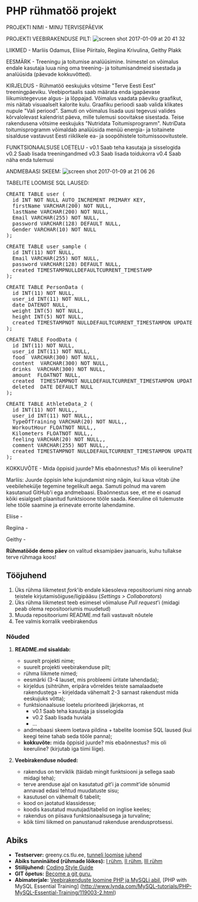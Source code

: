 # PHP rühmatöö projekt

PROJEKTI NIMI - MINU TERVISEPÄEVIK

PROJEKTI VEEBIRAKENDUSE PILT:
![screen shot 2017-01-09 at 20 41 32](https://cloud.githubusercontent.com/assets/22045695/21778683/148fb440-d6ad-11e6-94a6-035350a6df2a.png)

LIIKMED - Marliis Odamus, Eliise Piiritalo, Regiina Krivulina, Geithy Plakk

EESMÄRK - Treeningu ja toitumise analüüsimine. Inimestel on võimalus endale kasutaja luua ning oma treening- ja toitumisandmeid sisestada ja analüüsida (päevade kokkuvõtted).

KIRJELDUS - Rühmatöö eeskujuks võtsime "Terve Eesti Eest" treeningpäeviku. Veebiportaalis saab määrata enda igapäevase liikumistegevuse algus- ja lõppajad. Võimalus vaadata päeviku graafikut, mis näitab visuaalselt kalorite kulu. Graafiku perioodi saab valida klikates nupule "Vali periood". Samuti on võimalus lisada uusi tegevusi valides kõrvalolevast kalendrist päeva, mille tulemusi soovitakse sisestada.
Teise rakendusena võtsime eeskujuks "Nutridata Toitumisprogramm". NutriData toitumisprogramm võimaldab analüüsida menüü energia- ja toitainete sisalduse vastavust Eesti riiklikele ea- ja soopõhistele toitumissoovitustele.

FUNKTSIONAALSUSE LOETELU -
v0.1 Saab teha kasutaja ja sisselogida
v0.2 Saab lisada treeningandmed
v0.3 Saab lisada toidukorra
v0.4 Saab näha enda tulemusi

ANDMEBAASI SKEEM:
![screen shot 2017-01-09 at 21 06 26](https://cloud.githubusercontent.com/assets/22045695/21779264/9037f538-d6af-11e6-9c02-5541a8dd6140.png)

TABELITE LOOMISE SQL LAUSED:

<div class="highlight highlight-source-sql"><pre><span class="pl-k">CREATE</span> <span class="pl-k">TABLE</span> <span class="pl-en">user</span> (
  id <span class="pl-k">INT</span> <span class="pl-k">NOT NULL</span> AUTO_INCREMENT <span class="pl-k">PRIMARY KEY</span>,
  firstName <span class="pl-k">VARCHAR</span>(<span class="pl-c1">200</span>) <span class="pl-k">NOT NULL</span>,
  lastName <span class="pl-k">VARCHAR</span>(<span class="pl-c1">200</span>) <span class="pl-k">NOT NULL</span>,
  Email <span class="pl-k">VARCHAR</span>(<span class="pl-c1">255</span>) <span class="pl-k">NOT NULL</span>,
  password <span class="pl-k">VARCHAR</span>(<span class="pl-c1">128</span>) <span class="pl-k">DEFAULT NULL</span>,
  Gender <span class="pl-k">VARCHAR</span>(<span class="pl-c1">10</span>) <span class="pl-k">NOT NULL</span>
);</pre></div>

<div class="highlight highlight-source-sql"><pre><span class="pl-k">CREATE</span> <span class="pl-k">TABLE</span> <span class="pl-en">user_sample</span> (
  id <span class="pl-k">INT</span>(<span class="pl-c1">11</span>) <span class="pl-k">NOT NULL</span>,
  Email <span class="pl-k">VARCHAR</span>(<span class="pl-c1">255</span>) <span class="pl-k">NOT NULL</span>,
  password <span class="pl-k">VARCHAR</span>(<span class="pl-c1">128</span>) <span class="pl-k">DEFAULT NULL</span>,
  created <span class="pl-k">TIMESTAMP</span><span class="pl-k">NULL</span><span class="pl-k">DEFAULT</span><span class="pl-k">CURRENT_TIMESTAMP</span>
);</pre></div>

<div class="highlight highlight-source-sql"><pre><span class="pl-k">CREATE</span> <span class="pl-k">TABLE</span> <span class="pl-en">PersonData</span> (
  id <span class="pl-k">INT</span>(<span class="pl-c1">11</span>) <span class="pl-k">NOT NULL</span>,
  user_id <span class="pl-k">INT</span>(<span class="pl-c1">11</span>) <span class="pl-k">NOT NULL</span>,
  date <span class="pl-k">DATE</span><span class="pl-k">NOT NULL</span>,
  weight <span class="pl-k">INT</span>(<span class="pl-c1">5</span>) <span class="pl-k">NOT NULL</span>,
  height <span class="pl-k">INT</span>(<span class="pl-c1">5</span>) <span class="pl-k">NOT NULL</span>,
  created <span class="pl-k">TIMESTAMP</span><span class="pl-k">NOT NULL</span><span class="pl-k">DEFAULT</span><span class="pl-k">CURRENT_TIMESTAMP</span><span class="pl-k">ON UPDATE CURRENT_TIMESTAMP</span>
);</pre></div>

<div class="highlight highlight-source-sql"><pre><span class="pl-k">CREATE</span> <span class="pl-k">TABLE</span> <span class="pl-en">FoodData</span> (
  id <span class="pl-k">INT</span>(<span class="pl-c1">11</span>) <span class="pl-k">NOT NULL</span>,
  user_id <span class="pl-k">INT</span>(<span class="pl-c1">11</span>) <span class="pl-k">NOT NULL</span>,
  food <span class="pl-k"> VARCHAR</span>(<span class="pl-c1">300</span>) <span class="pl-k">NOT NULL</span>,
  content <span class="pl-k"> VARCHAR</span>(<span class="pl-c1">300</span>) <span class="pl-k">NOT NULL</span>,
  drinks <span class="pl-k"> VARCHAR</span>(<span class="pl-c1">300</span>) <span class="pl-k">NOT NULL</span>,
  amount <span class="pl-k"> FLOAT</span><span class="pl-k">NOT NULL</span>,
  created <span class="pl-k"> TIMESTAMP</span><span class="pl-k">NOT NULL</span><span class="pl-k">DEFAULT</span><span class="pl-k">CURRENT_TIMESTAMP</span><span class="pl-k">ON UPDATE CURRENT_TIMESTAMP</span>,
  deleted <span class="pl-k"> DATE DEFAULT NULL</span>
);</pre></div>

<div class="highlight highlight-source-sql"><pre><span class="pl-k">CREATE</span> <span class="pl-k">TABLE</span> <span class="pl-en">AthleteData_2</span> (
  id <span class="pl-k">INT</span>(<span class="pl-c1">11</span>) <span class="pl-k">NOT NULL</span>,,
  user_id <span class="pl-k">INT</span>(<span class="pl-c1">11</span>) <span class="pl-k">NOT NULL</span>,,
  TypeOfTraining <span class="pl-k">VARCHAR</span>(<span class="pl-c1">20</span>) <span class="pl-k">NOT NULL</span>,,
  WorkoutHour <span class="pl-k">FLOAT</span><span class="pl-k">NOT NULL</span>,,
  Kilometers <span class="pl-k">FLOAT</span><span class="pl-k">NOT NULL</span>,,
  feeling <span class="pl-k">VARCHAR</span>(<span class="pl-c1">20</span>) <span class="pl-k">NOT NULL</span>,,
  comment <span class="pl-k">VARCHAR</span>(<span class="pl-c1">255</span>) <span class="pl-k">NOT NULL</span>,,
  created <span class="pl-k">TIMESTAMP</span><span class="pl-k">NOT NULL</span><span class="pl-k">DEFAULT</span><span class="pl-k">CURRENT_TIMESTAMP</span><span class="pl-k">ON UPDATE CURRENT_TIMESTAMP</span>
);</pre></div>

KOKKUVÕTE - Mida õppisid juurde? Mis ebaõnnestus? Mis oli keeruline?

Marliis:
Juurde õppisin lehe kujundamist ning nägin, kui kaua võtab ühe veebilehekülje tegemine tegelikult aega. Samuti polnud ma varem kasutanud GitHub'i ega andmebaasi.
Ebaõnnestus see, et me ei osanud kõiki esialgselt plaanitud funktsioone tööle saada.
Keeruline oli tulemuste lehe tööle saamine ja erinevate errorite lahendamine.

Eliise -

Regiina -

Geithy -


**Rühmatööde demo päev** on valitud eksamipäev jaanuaris, kuhu tullakse terve rühmaga koos!

## Tööjuhend
1. Üks rühma liikmetest _fork_'ib endale käesoleva repositooriumi ning annab teistele kirjutamisõiguse/ligipääsu (_Settings > Collaborators_)
1. Üks rühma liikmetest teeb esimesel võimaluse _Pull request_'i (midagi peab olema repositooriumis muudetud)
1. Muuda repositooriumi README.md faili vastavalt nõutele
1. Tee valmis korralik veebirakendus

### Nõuded

1. **README.md sisaldab:**
    * suurelt projekti nime;
    * suurelt projekti veebirakenduse pilt;
    * rühma liikmete nimed;
    * eesmärki (3-4 lauset, mis probleemi üritate lahendada);
    * kirjeldus (sihtrühm, eripära võrreldes teiste samalaadsete rakendustega – kirjeldada vähemalt 2-3 sarnast rakendust mida eeskujuks võtta);
    * funktsionaalsuse loetelu prioriteedi järjekorras, nt
        * v0.1 Saab teha kasutaja ja sisselogida
        * v0.2 Saab lisada huviala
        * ...
    * andmebaasi skeem loetava pildina + tabelite loomise SQL laused (kui keegi teine tahab seda tööle panna);
    * **kokkuvõte:** mida õppisid juurde? mis ebaõnnestus? mis oli keeruline? (kirjutab iga tiimi liige).


2. **Veebirakenduse nõuded:**
    * rakendus on terviklik (täidab mingit funktsiooni ja sellega saab midagi teha);
    * terve arenduse ajal on kasutatud _git_'i ja _commit_'ide sõnumid annavad edasi tehtud muudatuste sisu; 
    * kasutusel on vähemalt 6 tabelit;
    * kood on jaotatud klassidesse;
    * koodis kasutatud muutujad/tabelid on inglise keeles;
    * rakendus on piisava funktsionaalsusega ja turvaline;
    * kõik tiimi liikmed on panustanud rakenduse arendusprotsessi.

## Abiks
* **Testserver:** greeny.cs.tlu.ee, [tunneli loomise juhend](http://minitorn.tlu.ee/~jaagup/kool/java/kursused/09/veebipr/naited/greenytunnel/greenytunnel.pdf)
* **Abiks tunninäited (rühmade lõikes):** [I rühm](https://github.com/veebiprogrammeerimine-2016s?utf8=%E2%9C%93&query=-I-ruhm), [II rühm](https://github.com/veebiprogrammeerimine-2016s?utf8=%E2%9C%93&query=-II-ruhm), [III rühm](https://github.com/veebiprogrammeerimine-2016s?utf8=%E2%9C%93&query=-III-ruhm)
* **Stiilijuhend:** [Coding Style Guide](http://www.php-fig.org/psr/psr-2/)
* **GIT õpetus:** [Become a git guru.](https://www.atlassian.com/git/tutorials/)
* **Abimaterjale:** [Veebirakenduste loomine PHP ja MySQLi abil](http://minitorn.tlu.ee/~jaagup/kool/java/loeng/veebipr/veebipr1.pdf), [PHP with MySQL Essential Training] (http://www.lynda.com/MySQL-tutorials/PHP-MySQL-Essential-Training/119003-2.html)
